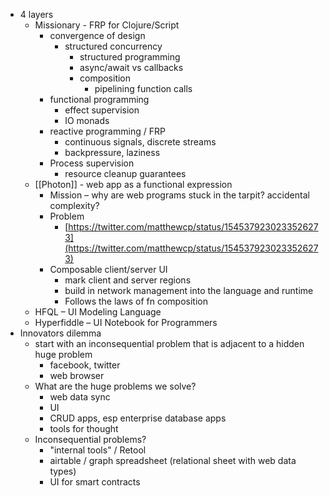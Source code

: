- 4 layers
	- Missionary - FRP for Clojure/Script
		- convergence of design
			- structured concurrency
				- structured programming
				- async/await vs callbacks
				- composition
					- pipelining function calls
		- functional programming
			- effect supervision
			- IO monads
		- reactive programming / FRP
			- continuous signals, discrete streams
			- backpressure, laziness
		- Process supervision
			- resource cleanup guarantees
	- [[Photon]] - web app as a functional expression
		- Mission – why are web programs stuck in the tarpit? accidental complexity?
		- Problem
			- [https://twitter.com/matthewcp/status/1545379230233526273](https://twitter.com/matthewcp/status/1545379230233526273)
		- Composable client/server UI
			- mark client and server regions
			- build in network management into the language and runtime
			- Follows the laws of fn composition
	- HFQL – UI Modeling Language
	- Hyperfiddle – UI Notebook for Programmers
- Innovators dilemma
	- start with an inconsequential problem that is adjacent to a hidden huge problem
		- facebook, twitter
		- web browser
	- What are the huge problems we solve?
		- web data sync
		- UI
		- CRUD apps, esp enterprise database apps
		- tools for thought
	- Inconsequential problems?
		- "internal tools" / Retool
		- airtable / graph spreadsheet (relational sheet with web data types)
		- UI for smart contracts